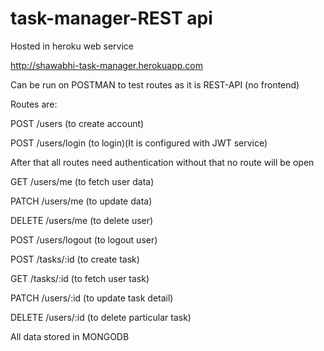 # task-manager-REST api

Hosted in heroku web service

http://shawabhi-task-manager.herokuapp.com

Can be run on POSTMAN to test routes as it is REST-API (no frontend)

Routes are:

POST /users (to create account)

POST /users/login (to login)(It is configured with JWT service)

After that all routes need authentication without that no route will be open

GET /users/me (to fetch user data)

PATCH /users/me (to update data)

DELETE /users/me (to delete user)

POST /users/logout (to logout user)

POST /tasks/:id (to create task)

GET /tasks/:id (to fetch user task)

PATCH /users/:id (to update task detail)

DELETE /users/:id (to delete particular task)

All data stored in MONGODB
